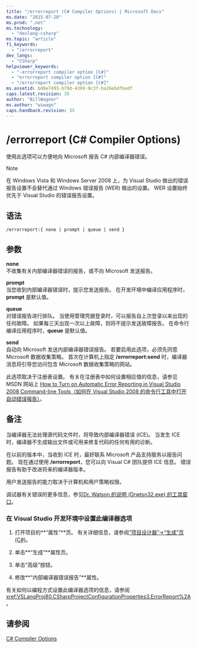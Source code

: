 ```yaml
---
title: "/errorreport (C# Compiler Options) | Microsoft Docs"
ms.date: "2015-07-20"
ms.prod: ".net"
ms.technology: 
  - "devlang-csharp"
ms.topic: "article"
f1_keywords: 
  - "/errorreport"
dev_langs: 
  - "CSharp"
helpviewer_keywords: 
  - "-errorreport compiler option [C#]"
  - "errorreport compiler option [C#]"
  - "/errorreport compiler option [C#]"
ms.assetid: bd0e7493-b79d-4369-9c3f-ba26ebdfbedf
caps.latest.revision: 35
author: "BillWagner"
ms.author: "wiwagn"
caps.handback.revision: 35
---
```

# /errorreport (C# Compiler Options)
使用此选项可以方便地向 Microsoft 报告 C\# 内部编译器错误。  
  
> [!NOTE]
>  在 Windows Vista 和 Windows Server 2008 上，为 Visual Studio 做出的错误报告设置不会替代通过 Windows 错误报告 \(WER\) 做出的设置。  WER 设置始终优先于 Visual Studio 的错误报告设置。  
  
## 语法  
  
```  
/errorreport:{ none | prompt | queue | send }  
```  
  
## 参数  
 **none**  
 不收集有关内部编译器错误的报告，或不向 Microsoft 发送报告。  
  
 **prompt**  
 当您收到内部编译器错误时，提示您发送报告。  在开发环境中编译应用程序时，**prompt** 是默认值。  
  
 **queue**  
 对错误报告进行排队。  当使用管理凭据登录时，可以报告自上次登录以来出现的任何故障。  如果每三天出现一次以上故障，则将不提示发送故障报告。  在命令行编译应用程序时，**queue** 是默认值。  
  
 **send**  
 自动向 Microsoft 发送内部编译器错误报告。  若要启用此选项，必须先同意 Microsoft 数据收集策略。  首次在计算机上指定 **\/errorreport:send** 时，编译器消息将引导您访问包含 Microsoft 数据收集策略的网站。  
  
 此选项取决于注册表设置。  有关在注册表中如何设置相应值的信息，请参见 MSDN 网站上 [How to Turn on Automatic Error Reporting in Visual Studio 2008 Command\-line Tools（如何在 Visual Studio 2008 的命令行工具中打开自动错误报告）](http://go.microsoft.com/fwlink/?LinkID=184695)。  
  
## 备注  
 当编译器无法处理源代码文件时，将导致内部编译器错误 \(ICE\)。  当发生 ICE 时，编译器不生成输出文件或可用来修复代码的任何有用的诊断。  
  
 在以前的版本中，当收到 ICE 时，最好联系 Microsoft 产品支持服务以报告问题。  现在通过使用 **\/errorreport**，您可以向 Visual C\# 团队提供 ICE 信息。  错误报告有助于改进将来的编译器版本。  
  
 用户发送报告的能力取决于计算机和用户策略权限。  
  
 调试器有关错误的更多信息，参见[Dr. Watson 的说明 \(Drwtsn32.exe\) 的工具窗口](http://go.microsoft.com/fwlink/?LinkId=147286)。  
  
### 在 Visual Studio 开发环境中设置此编译器选项  
  
1.  打开项目的**“属性”**页。  有关详细信息，请参阅[“项目设计器”\-\>“生成”页 \(C\#\)](/visual-studio/ide/reference/build-page-project-designer-csharp)。  
  
2.  单击**“生成”**属性页。  
  
3.  单击“高级”按钮。  
  
4.  修改**“内部编译器错误报告”**属性。  
  
 有关如何以编程方式设置此编译器选项的信息，请参阅 <xref:VSLangProj80.CSharpProjectConfigurationProperties3.ErrorReport%2A>。  
  
## 请参阅  
 [C\# Compiler Options](../../../csharp/language-reference/compiler-options/index.md)